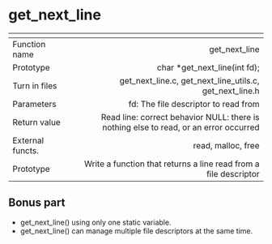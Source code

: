 # get_next_line

| <!-- -->    | <!-- -->    |
:-------- | -------:
Function name | get_next_line
Prototype     | char *get_next_line(int fd);
Turn in files| get_next_line.c, get_next_line_utils.c, get_next_line.h
Parameters     | fd: The file descriptor to read from   
Return value     | Read line: correct behavior NULL: there is nothing else to read, or an error occurred 
External functs.     | read, malloc, free
Prototype     | Write a function that returns a line read from a file descriptor 

## Bonus part
- get_next_line() using only one static variable.
- get_next_line() can manage multiple file descriptors at the same time.
